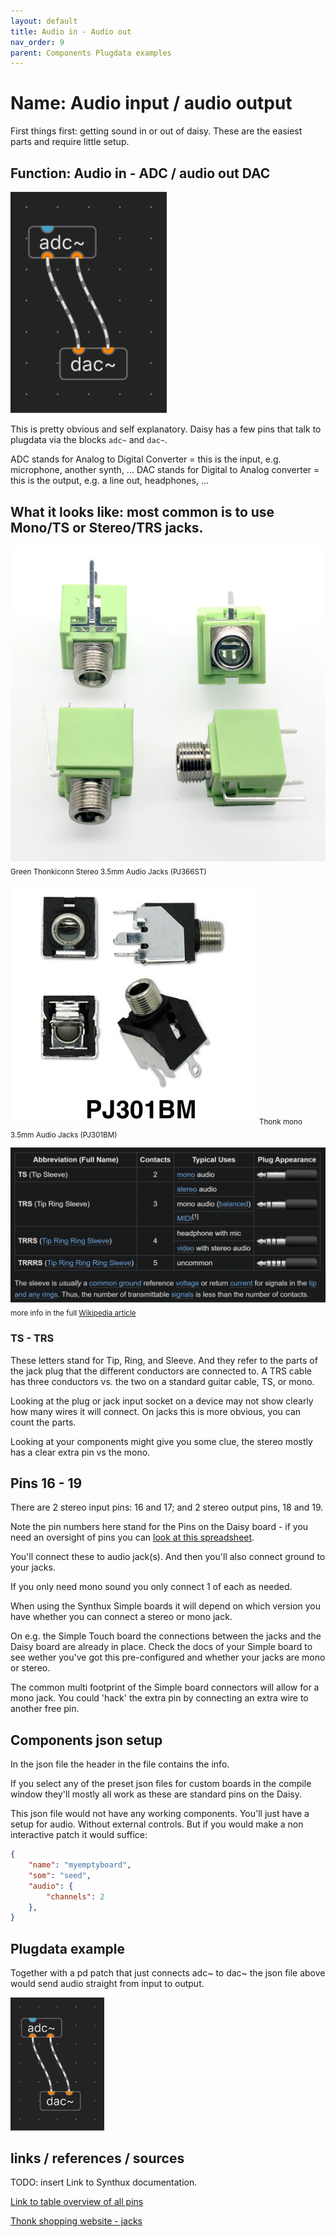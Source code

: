 ```yaml
---
layout: default
title: Audio in - Audio out
nav_order: 9
parent: Components Plugdata examples
---
```


# Name: Audio input / audio output

First things first: getting sound in or out of daisy. These are the easiest parts and require little setup.

## Function: Audio in - ADC / audio out DAC

<img src="img\adc-dac.png" width="250" height="auto">

This is pretty obvious and self explanatory. Daisy has a few pins that talk to plugdata via the blocks `adc~` and `dac~`.

ADC stands for Analog to Digital Converter = this is the input, e.g. microphone, another synth, ...
DAC stands for Digital to Analog converter = this is the output, e.g. a line out, headphones, ...

## What it looks like: most common is to use Mono/TS or Stereo/TRS jacks.

![Green Thonkiconn Stereo 3.5mm Audio Jacks (PJ366ST)](img\Green-Thonkiconns-stereo.jpg)
<sub>Green Thonkiconn Stereo 3.5mm Audio Jacks (PJ366ST)</sub>

![Thonk mono 3.5mm Audio Jacks (PJ301BM)](img\thonk_mono.jpg)
<sub>Thonk mono 3.5mm Audio Jacks (PJ301BM)</sub>

![Tip Ring Sleeve audio phone jacks](img\tip_ring_sleeve_ts_trs.png)
<sub>more info in the full [Wikipedia article](https://en.wikipedia.org/wiki/Phone_connector_(audio))</sub>

### TS - TRS 

These letters stand for Tip, Ring, and Sleeve.
And they refer to the parts of the jack plug that the different conductors are connected to. A TRS cable has three conductors vs. the two on a standard guitar cable, TS, or mono.

Looking at the plug or jack input socket on a device may not show clearly how many wires it will connect. On jacks this is more obvious, you can count the parts.

Looking at your components might give you some clue, the stereo mostly has a clear extra pin vs the mono.

## Pins 16 - 19

There are 2 stereo input pins: 16 and 17;
and 2 stereo output pins, 18 and 19.

Note the pin numbers here stand for the Pins on the Daisy board - if you need an oversight of pins you can [look at this spreadsheet](https://docs.google.com/spreadsheets/d/1xtg_s1tk8tm-6qNkBLFc6V1L_Mpmu-PCOvv7qEyr9mU/edit?usp=sharing).

You'll connect these to audio jack(s). And then you'll also connect ground to your jacks.

If you only need mono sound you only connect 1 of each as needed.

When using the Synthux Simple boards it will depend on which version you have whether you can connect a stereo or mono jack.

On e.g. the Simple Touch board the connections between the jacks and the Daisy board are already in place. Check the docs of your Simple board to see wether you've got this pre-configured and whether your jacks are mono or stereo.

The common multi footprint of the Simple board connectors will allow for a mono jack. You could 'hack' the extra pin by connecting an extra wire to another free pin.

## Components json setup

In the json file the header in the file contains the info.

If you select any of the preset json files for custom boards in the compile window they'll mostly all work as these are standard pins on the Daisy.

This json file would not have any working components. You'll just have a setup for audio. Without external controls. But if you would make a non interactive patch it would suffice:

```json
{
    "name": "myemptyboard",
    "som": "seed",
    "audio": {
        "channels": 2
    },
}

```
## Plugdata example

Together with a pd patch that just connects adc~ to dac~ the json file above would send audio straight from input to output.

<img src="img\adc-dac.png" width="150" height="auto">

## links / references / sources

TODO: insert Link to Synthux documentation.

[Link to table overview of all pins](https://docs.google.com/spreadsheets/d/1xtg_s1tk8tm-6qNkBLFc6V1L_Mpmu-PCOvv7qEyr9mU/edit?usp=sharing) 

[Thonk shopping website - jacks](https://www.thonk.co.uk/shop/3-5mm-jacks/)